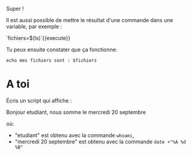 Super !

Il est aussi possible de mettre le résultat d'une commande dans une variable, par exemple :

̀ fichiers=$(ls)`{{execute}}

Tu peux ensuite constater que ça fonctionne:

`echo mes fichiers sont : $fichiers`

# A toi

Écris un script qui affiche :

Bonjour etudiant, nous somme le mercredi 20 septembre

où:
* "etudiant" est obtenu avec la commande `whoami`,
* "mercredi 20 septembre" est obtenu avec la commande `date +"%A %d %B"`
